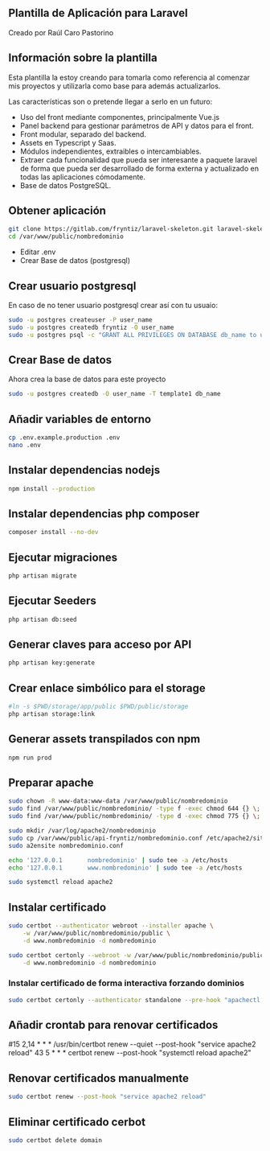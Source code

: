 ## Plantilla de Aplicación para Laravel

Creado por Raúl Caro Pastorino

## Información sobre la plantilla

Esta plantilla la estoy creando para tomarla como referencia al comenzar mis
proyectos y utilizarla como base para además actualizarlos.

Las características son o pretende llegar a serlo en un futuro:

- Uso del front mediante componentes, principalmente Vue.js
- Panel backend para gestionar parámetros de API y datos para el front.
- Front modular, separado del backend.
- Assets en Typescript y Saas.
- Módulos independientes, extraibles o intercambiables.
- Extraer cada funcionalidad que pueda ser interesante a paquete laravel de
  forma que pueda ser desarrollado de forma externa y actualizado en todas
  las aplicaciones cómodamente.
- Base de datos PostgreSQL.

## Obtener aplicación

```bash
git clone https://gitlab.com/fryntiz/laravel-skeleton.git laravel-skeleton
cd /var/www/public/nombredominio
```

- Editar .env
- Crear Base de datos (postgresql)

## Crear usuario postgresql

En caso de no tener usuario postgresql crear así con tu usuaio:

```bash
sudo -u postgres createuser -P user_name
sudo -u postgres createdb fryntiz -O user_name
sudo -u postgres psql -c "GRANT ALL PRIVILEGES ON DATABASE db_name to user_name"
```

## Crear Base de datos

Ahora crea la base de datos para este proyecto

```bash
sudo -u postgres createdb -O user_name -T template1 db_name
```

## Añadir variables de entorno

```bash
cp .env.example.production .env
nano .env
```

## Instalar dependencias nodejs

```bash
npm install --production
```

## Instalar dependencias php composer

```bash
composer install --no-dev
```

## Ejecutar migraciones

```bash
php artisan migrate
```

## Ejecutar Seeders

```bash
php artisan db:seed
```

## Generar claves para acceso por API

```bash
php artisan key:generate
```

## Crear enlace simbólico para el storage

```bash
#ln -s $PWD/storage/app/public $PWD/public/storage
php artisan storage:link
```

## Generar assets transpilados con npm

```bash
npm run prod
```

## Preparar apache

```bash
sudo chown -R www-data:www-data /var/www/public/nombredominio
sudo find /var/www/public/nombredominio/ -type f -exec chmod 644 {} \;
sudo find /var/www/public/nombredominio/ -type d -exec chmod 775 {} \;

sudo mkdir /var/log/apache2/nombredominio
sudo cp /var/www/public/api-fryntiz/nombredominio.conf /etc/apache2/sites-available/
sudo a2ensite nombredominio.conf

echo '127.0.0.1       nombredominio' | sudo tee -a /etc/hosts
echo '127.0.0.1       www.nombredominio' | sudo tee -a /etc/hosts

sudo systemctl reload apache2
```

## Instalar certificado

```bash
sudo certbot --authenticator webroot --installer apache \
    -w /var/www/public/nombredominio/public \
    -d www.nombredominio -d nombredominio

sudo certbot certonly --webroot -w /var/www/public/nombredominio/public \
    -d www.nombredominio -d nombredominio
```

### Instalar certificado de forma interactiva forzando dominios

```bash
sudo certbot certonly --authenticator standalone --pre-hook "apachectl -k stop" --post-hook "apachectl -k start"
```

## Añadir crontab para renovar certificados

#15 2,14 * * * /usr/bin/certbot renew --quiet --post-hook "service apache2 reload"
43 5 * * * certbot renew --post-hook "systemctl reload apache2"

## Renovar certificados manualmente

```bash
sudo certbot renew --post-hook "service apache2 reload"
```

## Eliminar certificado cerbot

```bash
sudo certbot delete domain
```

